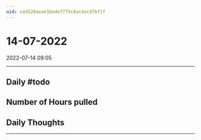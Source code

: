 ```yaml
---
uid: cad520aeae16edef775c8ac4ecd7bf1f
---
```


# 14-07-2022
2022-07-14 09:05

---


## Daily #todo 

## Number of Hours pulled 

## Daily Thoughts




--- 
